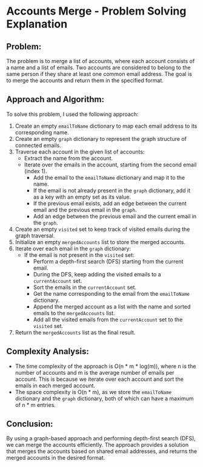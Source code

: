 # Accounts Merge - Problem Solving Explanation

## Problem:
The problem is to merge a list of accounts, where each account consists of a name and a list of emails. Two accounts are considered to belong to the same person if they share at least one common email address. The goal is to merge the accounts and return them in the specified format.

## Approach and Algorithm:
To solve this problem, I used the following approach:

1. Create an empty `emailToName` dictionary to map each email address to its corresponding name.
2. Create an empty `graph` dictionary to represent the graph structure of connected emails.
3. Traverse each account in the given list of accounts:
   - Extract the name from the account.
   - Iterate over the emails in the account, starting from the second email (index 1).
     - Add the email to the `emailToName` dictionary and map it to the name.
     - If the email is not already present in the `graph` dictionary, add it as a key with an empty set as its value.
     - If the previous email exists, add an edge between the current email and the previous email in the `graph`.
     - Add an edge between the previous email and the current email in the `graph`.
4. Create an empty `visited` set to keep track of visited emails during the graph traversal.
5. Initialize an empty `mergedAccounts` list to store the merged accounts.
6. Iterate over each email in the `graph` dictionary:
   - If the email is not present in the `visited` set:
     - Perform a depth-first search (DFS) starting from the current email.
     - During the DFS, keep adding the visited emails to a `currentAccount` set.
     - Sort the emails in the `currentAccount` set.
     - Get the name corresponding to the email from the `emailToName` dictionary.
     - Append the merged account as a list with the name and sorted emails to the `mergedAccounts` list.
     - Add all the visited emails from the `currentAccount` set to the `visited` set.
7. Return the `mergedAccounts` list as the final result.

## Complexity Analysis:
- The time complexity of the approach is O(n * m * log(m)), where n is the number of accounts and m is the average number of emails per account. This is because we iterate over each account and sort the emails in each merged account.
- The space complexity is O(n * m), as we store the `emailToName` dictionary and the `graph` dictionary, both of which can have a maximum of n * m entries.

## Conclusion:
By using a graph-based approach and performing depth-first search (DFS), we can merge the accounts efficiently. The approach provides a solution that merges the accounts based on shared email addresses, and returns the merged accounts in the desired format.
